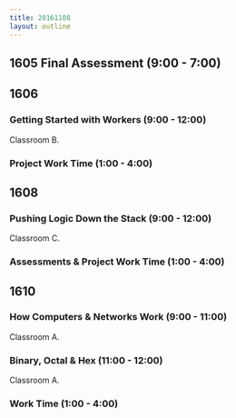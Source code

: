 ```yaml
---
title: 20161108
layout: outline
---
```


## 1605 Final Assessment (9:00 - 7:00)


## 1606

### Getting Started with Workers (9:00 - 12:00)

Classroom B.

### Project Work Time (1:00 - 4:00)


## 1608

### Pushing Logic Down the Stack (9:00 - 12:00)

Classroom C.

### Assessments & Project Work Time (1:00 - 4:00)


## 1610

### How Computers & Networks Work (9:00 - 11:00)

Classroom A.

### Binary, Octal & Hex (11:00 - 12:00)

Classroom A.

### Work Time (1:00 - 4:00)


